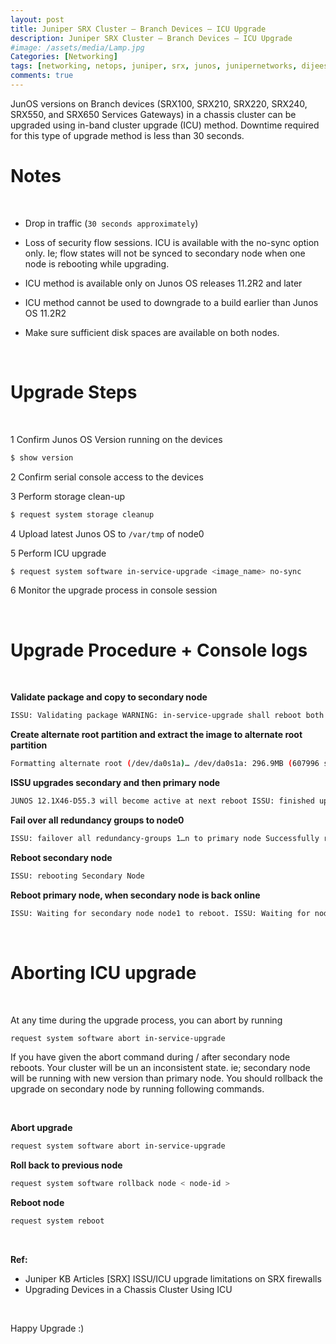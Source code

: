 ```yaml
---
layout: post
title: Juniper SRX Cluster – Branch Devices – ICU Upgrade
description: Juniper SRX Cluster – Branch Devices – ICU Upgrade
#image: /assets/media/Lamp.jpg
Categories: [Networking]
tags: [networking, netops, juniper, srx, junos, junipernetworks, dijeeshpnair, devops, ]
comments: true
---
```



JunOS versions on Branch devices (SRX100, SRX210, SRX220, SRX240, SRX550, and SRX650 Services Gateways) in a chassis cluster can be upgraded using  in-band cluster upgrade (ICU) method. Downtime required for this type of upgrade method is less than 30 seconds.


Notes
===

<br>

* Drop in traffic (`30 seconds approximately`)

* Loss of security flow sessions. ICU is available with the no-sync option only. Ie; flow states will not be synced to secondary node when one node is rebooting while upgrading.

* ICU method is available only on Junos OS releases 11.2R2 and later

* ICU method cannot be used to downgrade to a build earlier than Junos OS 11.2R2

* Make sure sufficient disk spaces are available on both nodes.


<br>

Upgrade Steps
===

<br>

1 Confirm Junos OS Version running on the devices
```sh
$ show version
```
2 Confirm serial console access to the devices

3 Perform storage clean-up
```sh
$ request system storage cleanup
```
4 Upload latest Junos OS to `/var/tmp` of node0

5 Perform ICU upgrade
```sh
$ request system software in-service-upgrade <image_name> no-sync
```
6 Monitor the upgrade process in console session


<br>

Upgrade Procedure + Console logs
===

<br>

**Validate package and copy to secondary node**

```sh
ISSU: Validating package WARNING: in-service-upgrade shall reboot both the nodes in your cluster. Please ignore any subsequent reboot request message ISSU: start downloading software package on secondary node Pushing bundle to node1
```

**Create alternate root partition and extract the image to alternate root partition**

```sh
Formatting alternate root (/dev/da0s1a)… /dev/da0s1a: 296.9MB (607996 sectors) block size 16384, fragment size 2048 Extracting /var/tmp/junos-srxsme-12.1X46-D55.3-domestic.tgz …
```

**ISSU upgrades secondary and then primary node**

```sh
JUNOS 12.1X46-D55.3 will become active at next reboot ISSU: finished upgrading on secondary node node1 ISSU: start upgrading software package on primary node JUNOS 12.1X46-D55.3 will become active at next reboot
```

**Fail over all redundancy groups to node0**
```sh
ISSU: failover all redundancy-groups 1…n to primary node Successfully reset all redundancy-groups priority back to configured priority. node1: ————————————————————————– Successfully reset all redundancy-groups priority back to configured priority. node0:  ————————————————————————– Initiated manual failover for all redundancy-groups to node0
```

**Reboot secondary node**
```sh
ISSU: rebooting Secondary Node
```

**Reboot primary node, when secondary node is back online**
```sh
ISSU: Waiting for secondary node node1 to reboot. ISSU: Waiting for node 1 to come up ISSU: node 1 came up ISSU: secondary node node1 booted up.
```


<br>

Aborting ICU upgrade
===

<br>

At any time during the upgrade process, you can abort by running

```sh
request system software abort in-service-upgrade
```

If you have given the abort command during / after secondary node reboots. Your cluster will be un an inconsistent state. ie; secondary node will be running with new version than primary node. You should rollback the upgrade on secondary node by running following commands.

<br>

**Abort upgrade**

```sh
request system software abort in-service-upgrade
```

**Roll back to previous node**

```sh
request system software rollback node < node-id >
```

**Reboot node**

```sh
request system reboot
```

<br>

**Ref:**
- Juniper KB Articles [SRX] ISSU/ICU upgrade limitations on SRX firewalls
- Upgrading Devices in a Chassis Cluster Using ICU

<br>

Happy Upgrade :)
